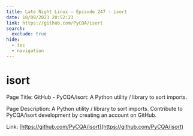 ```yaml
---
title: Late Night Linux – Episode 247 - isort
date: 18/09/2023 20:52:23
link: https://github.com/PyCQA/isort
search:
  exclude: true
hide:
  - toc
  - navigation
---
```


# isort

Page Title: GitHub - PyCQA/isort: A Python utility / library to sort imports.

Page Description: A Python utility / library to sort imports. Contribute to PyCQA/isort development by creating an account on GitHub. 

Link: [https://github.com/PyCQA/isort](https://github.com/PyCQA/isort)